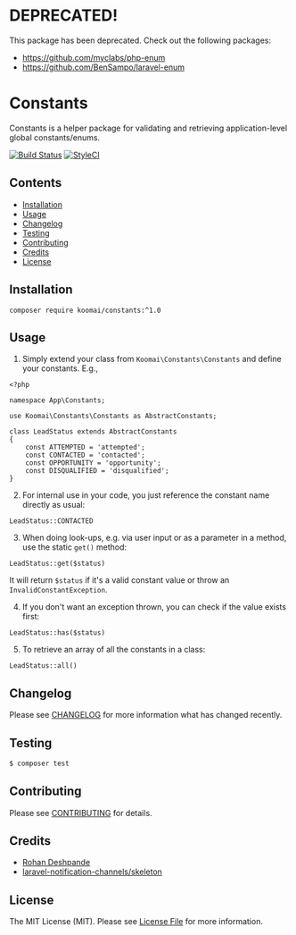 # DEPRECATED!

This package has been deprecated. Check out the following packages:

- https://github.com/myclabs/php-enum
- https://github.com/BenSampo/laravel-enum

# Constants  

Constants is a helper package for validating and retrieving application-level global constants/enums.

[![Build Status](https://travis-ci.org/koomai/constants.svg?branch=master)](https://travis-ci.org/koomai/constants) 
[![StyleCI](https://styleci.io/repos/113857749/shield?branch=master)](https://styleci.io/repos/113857749)

## Contents

- [Installation](#installation)
- [Usage](#usage)
- [Changelog](#changelog)
- [Testing](#testing)
- [Contributing](#contributing)
- [Credits](#credits)
- [License](#license)


## Installation

`composer require koomai/constants:^1.0`

## Usage

1. Simply extend your class from `Koomai\Constants\Constants` and define your constants. E.g.,

```
<?php

namespace App\Constants;

use Koomai\Constants\Constants as AbstractConstants;

class LeadStatus extends AbstractConstants
{
	const ATTEMPTED = 'attempted';
	const CONTACTED = 'contacted';
	const OPPORTUNITY = 'opportunity';
	const DISQUALIFIED = 'disqualified';
}

``` 

2. For internal use in your code, you just reference the constant name directly as usual:

`LeadStatus::CONTACTED`

3. When doing look-ups, e.g. via user input or as a parameter in a method, use the static `get()` method:  

`LeadStatus::get($status)`  

It will return `$status` if it's a valid constant value or throw an `InvalidConstantException`.

4. If you don't want an exception thrown, you can check if the value exists first:

`LeadStatus::has($status)`

5. To retrieve an array of all the constants in a class:  

`LeadStatus::all()`

## Changelog

Please see [CHANGELOG](CHANGELOG.md) for more information what has changed recently.

## Testing

``` bash
$ composer test
```

## Contributing

Please see [CONTRIBUTING](CONTRIBUTING.md) for details.

## Credits
- [Rohan Deshpande](https://github.com/rohan-deshpande)
- [laravel-notification-channels/skeleton](https://github.com/laravel-notification-channels/skeleton)

## License

The MIT License (MIT). Please see [License File](LICENSE.md) for more information.
